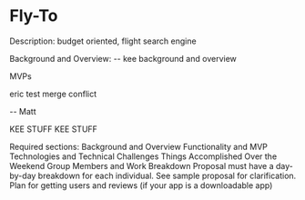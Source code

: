# Fly-To

Description: budget oriented, flight search engine

Background and Overview:
-- kee background and overview


MVPs

 eric test merge conflict

-- Matt


KEE STUFF
KEE STUFF




Required sections:
Background and Overview
Functionality and MVP
Technologies and Technical Challenges
Things Accomplished Over the Weekend
Group Members and Work Breakdown
Proposal must have a day-by-day breakdown for each individual. See sample proposal for clarification.
Plan for getting users and reviews (if your app is a downloadable app)
